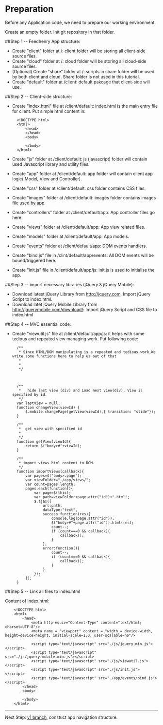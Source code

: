 # Preparation

Before any Application code, we need to prepare our working environment.

Create an empty folder. Init git repository in that folder.

##Step 1 -- Feedhenry App structure:

* Create "client" folder at /: client folder will be storing all client-side source files.
* Create "cloud" folder at /: cloud folder will be storing all cloud-side source files.
* (Optional) Create "share" folder at /: scripts in share folder will be used by both client and cloud. Share folder is not used in this tutorial.
* Create "default" folder at /client: default pakcage that client-side will use.

##Step 2 -- Client-side structure:

* Create "index.html" file at /client/default: index.html is the main entry file for client. Put simple html content in:

		<!DOCTYPE html>
		<html>
			<head>
			</head>
			<body>
		
			</body>
		</html>

* Create "js" folder at /client/default: js (javascript) folder will contain used Javascript library and utility files.
* Create "app" folder at /client/default: app folder will contain client app logic( Model, View and Controller).
* Create "css" folder at /client/default: css folder contains CSS files.
* Create "images" folder at /client/default: images folder contains images file used by app.
* Create "controllers" folder at /client/default/app: App controller files go here.
* Create "views" folder at /client/default/app: App view related files.
* Create "models" folder at /cilent/default/app: App models.
* Create "events" folder at /client/default/app: DOM events handlers.
* Create "bind.js" file in /clint/default/app/events: All DOM events will be bound/triggered here.
* Create "init.js" file in /client/default/app/js: init.js is used to initialise the app.


##Step 3 -- import necessary libraries (jQuery & jQuery Mobile):

* Download latest jQuery Library from http://jquery.com. Import jQuery Script to index.html.
* Download latet jQuery Mobile Library from http://jquerymobile.com/download/: Import jQuery Script and CSS file to index.html

##Step 4 -- MVC essential code:

* Create "viewutil.js" file at /client/default/app/js: it helps with some tedious and repeated view managing work. Put following code:
		
		/**
		 * Since HTML/DOM manipulating is a repeated and tedious work,We write some functions here to help us out of that
		 *  
		 * 
		 */
		
		
		
		/**
		 * 	 hide last view (div) and Load next view(div). View is specified by id.
		 */
		var lastView = null;
		function changeView(viewId) {
			$.mobile.changePage(getView(viewId),{ transition: "slide"});
		}
		
		/**
		 *  get view with specified id
		 * 
		 */
		function getView(viewId){
			return $("body>#"+viewId);
		}
		
		/**
		 * import views html content to DOM.
		 */
		function importViews(callback){
			var pages=$("body>.page");
			var viewFolder="./app/views/";
			var count=pages.length;
			pages.each(function(){
				var page=$(this);
				var path=viewFolder+page.attr("id")+".html";
				$.ajax({
					url:path,
					dataType:"text",
					success:function(res){
						console.log(page.attr("id"));
						$("body>#"+page.attr("id")).html(res);
						count--;
						if (count===0 && callback){
							callback();
						}
					},
					error:function(){
						count--;
						if (count===0 && callback){
							callback();
						}
					}
				});
			});
		}

##Step 5 -- Link all files to index.html

Content of index.html:

		<!DOCTYPE html>
		<html>
			<head>
				<meta http-equiv="Content-Type" content="text/html; charset=UTF-8"/>
				<meta name = "viewport" content = "width = device-width, height=device-height, initial-scale=1.0, user-scalable=no"/> 
		
				<script type="text/javascript" src="./js/jquery.min.js"></script>
				<script type="text/javascript" src="./js/jquery.mobile.min.js"></script>
				<script type="text/javascript" src="./js/viewutil.js"></script>
				<script type="text/javascript" src="./js/init.js"></script>
				<script type="text/javascript" src="./app/events/bind.js"></script>
			</head>
			<body>
		
			</body>
		</html>

-----

Next Step: 
[v1 branch](https://github.com/feedhenry/FH-Training-App-JQM/tree/v1), constuct app navigation structure.

